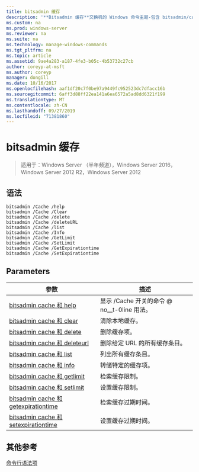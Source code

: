 ```yaml
---
title: bitsadmin 缓存
description: '**Bitsadmin 缓存**交换机的 Windows 命令主题-包含 bitsadmin/cache 交换机的列表'
ms.custom: na
ms.prod: windows-server
ms.reviewer: na
ms.suite: na
ms.technology: manage-windows-commands
ms.tgt_pltfrm: na
ms.topic: article
ms.assetid: 9ae4a283-a187-4fe3-b05c-4b53732c27cb
author: coreyp-at-msft
ms.author: coreyp
manager: dongill
ms.date: 10/16/2017
ms.openlocfilehash: aaf1df20c7f0be97a9449fc952523dc7dfacc16b
ms.sourcegitcommit: 6aff3d88ff22ea141a6ea6572a5ad8dd6321f199
ms.translationtype: MT
ms.contentlocale: zh-CN
ms.lasthandoff: 09/27/2019
ms.locfileid: "71381860"
---
```

# <a name="bitsadmin-cache"></a>bitsadmin 缓存

>适用于：Windows Server （半年频道），Windows Server 2016，Windows Server 2012 R2，Windows Server 2012

## <a name="syntax"></a>语法

```
bitsadmin /Cache /help
bitsadmin /Cache /Clear
bitsadmin /Cache /delete
bitsadmin /Cache /deleteURL
bitsadmin /Cache /list
bitsadmin /Cache /Info
bitsadmin /Cache /GetLimit
bitsadmin /Cache /SetLimit
bitsadmin /Cache /GetExpirationtime
bitsadmin /Cache /SetExpirationtime
```

## <a name="parameters"></a>Parameters

|参数|描述|
|-------|--------|
|[bitsadmin cache 和 help](bitsadmin-cache-and-help.md)|显示 \/Cache 开关的命令 @ no__t-0line 用法。|
|[bitsadmin cache 和 clear](bitsadmin-cache-clear.md)|清除本地缓存。|
|[bitsadmin cache 和 delete](bitsadmin-cache-and-delete.md)|删除缓存项。|
|[bitsadmin cache 和 deleteurl](bitsadmin-cache-and-deleteurl.md)|删除给定 URL 的所有缓存条目。|
|[bitsadmin cache 和 list](bitsadmin-cache-and-list.md)|列出所有缓存条目。|
|[bitsadmin cache 和 info](bitsadmin-cache-and-info.md)|转储特定的缓存项。|
|[bitsadmin cache 和 getlimit](bitsadmin-cache-and-getlimit.md)|检索缓存限制。|
|[bitsadmin cache 和 setlimit](bitsadmin-cache-and-setlimit.md)|设置缓存限制。|
|[bitsadmin cache 和 getexpirationtime](bitsadmin-cache-and-getexpirationtime.md)|检索缓存过期时间。|
|[bitsadmin cache 和 setexpirationtime](bitsadmin-cache-and-setexpirationtime.md)|设置缓存过期时间。|

## <a name="additional-references"></a>其他参考
[命令行语法项](command-line-syntax-key.md)


